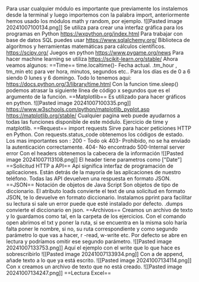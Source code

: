 Para usar cualquier módulo es importante que previamente los instalemos desde la terminal y luego importemos con la palabra import, anteriormente hemos usado los módulos math y random, por ejemplo. 
![[Pasted image 20241007100134.png]]
Se utiliza para crear una interfaz gráfica para los programas en Python https://wxpython.org/index.html
Para trabajar con base de datos SQL puedes usar https://www.sqlalchemy.org/
Biblioteca de algoritmos y herramientas matemáticas para cálculos científicos.
https://scipy.org/
Juegos en python https://www.pygame.org/news
Para hacer machine learning se utiliza https://scikit-learn.org/stable/
Ahora veamos algunos:
==Time==
	time.localtime()- Fecha actual. .tm_hour , tm_min etc para ver hora, minutos, segundos etc..
	Para los días es de 0 a 6 siendo 0 lunes y 6 domingo.
	Todo lo tenemos aqui:
	https://docs.python.org/3/library/time.html
	Con la funcion time.sleep() podemos atrasar la siguiente línea de código x segundos que es el argumento de la función.
==Matplotlib==
	Es utilizado para hacer gráficos en python.
	![[Pasted image 20241007100335.png]]
	https://www.w3schools.com/python/matplotlib_pyplot.asp
	https://matplotlib.org/stable/
	Cualquier pagina web puede ayudarnos a todas las funciones disponible de este módulo.
	Ejercicio de time y matplotlib.
==Request==
	import requests
	Sirve para hacer peticiones HTTP en Python.	
	Con requests.status_code obtenemos los códigos de estado.
	Los mas importantes son :
	200 - Todo ok
	403- Prohibido, no se ha enviado la autenticación correctamente.
	404- No encontrado
	500-Internal server error
	Con el headers obtenemos la cabecera de la información
	![[Pasted image 20241007113108.png]]
	El header tiene parametros como ["Date"]
==Solicitud HTTP a API==
	Api significa interfaz de programación de aplicaciones. Están detrás de la mayoría de las aplicaciones de nuestro teléfono.
	Todas las API devuelven una respuesta en formato JSON.
==JSON==
	Notación de objetos de Java Script
	Son objetos de tipo de diccionario.
	El atributo loads convierte el text de una solicitud en formato JSON, te lo devuelve en formato diccionario.
	Instalamos pprint para facilitar su lectura si sale un error puede que esté instalado por defecto.
	.dumps convierte el diccionario en json.
==Archivos==
	Creamos un archivo de texto y lo guardamos como tal, en la carpeta de los ejercicios.
	Con el comando open abrimos el txt y poner la ruta, si se encuentra en la misma solo haría falta poner le nombre, si no, su ruta correspondiente y como segundo parámetro lo que vas a hacer, r -read, w-write etc. Por defecto se abre en lectura y podríamos omitir ese segundo parámetro.
	![[Pasted image 20241007133753.png]]
	Aquí el ejemplo con el write que lo que hace es sobrescribirlo ![[Pasted image 20241007133934.png]]
	Con a de append, añade texto a lo que ya está escrito.
	![[Pasted image 20241007134114.png]]
	Con x creamos un archivo de texto que no está creado.
	![[Pasted image 20241007134247.png]]
==Lectura Excel==

